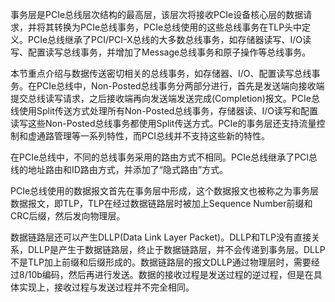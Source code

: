 事务层是PCIe总线层次结构的最高层，该层次将接收PCIe设备核心层的数据请求，并将其转换为PCIe总线事务，PCIe总线使用的这些总线事务在TLP头中定义。PCIe总线继承了PCI/PCI-X总线的大多数总线事务，如存储器读写、I/O读写、配置读写总线事务，并增加了Message总线事务和原子操作等总线事务。

本节重点介绍与数据传送密切相关的总线事务，如存储器、I/O、配置读写总线事务。在PCIe总线中，Non-Posted总线事务分两部分进行，首先是发送端向接收端提交总线读写请求，之后接收端再向发送端发送完成(Completion)报文。PCIe总线使用Split传送方式处理所有Non-Posted总线事务，存储器读、I/O读写和配置读写这些Non-Posted总线事务都使用Split传送方式。PCIe的事务层还支持流量控制和虚通路管理等一系列特性，而PCI总线并不支持这些新的特性。

在PCIe总线中，不同的总线事务采用的路由方式不相同。PCIe总线继承了PCI总线的地址路由和ID路由方式，并添加了“隐式路由”方式。

PCIe总线使用的数据报文首先在事务层中形成，这个数据报文也被称之为事务层数据报文，即TLP，TLP在经过数据链路层时被加上Sequence Number前缀和CRC后缀，然后发向物理层。

数据链路层还可以产生DLLP(Data Link Layer Packet)。DLLP和TLP没有直接关系，DLLP是产生于数据链路层，终止于数据链路层，并不会传递到事务层。DLLP不是TLP加上前缀和后缀形成的。数据链路层的报文DLLP通过物理层时，需要经过8/10b编码，然后再进行发送。数据的接收过程是发送过程的逆过程，但是在具体实现上，接收过程与发送过程并不完全相同。